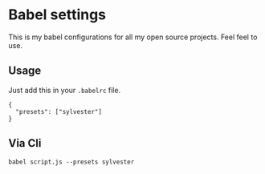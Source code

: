 # Babel settings

This is my babel configurations for all my open source projects. Feel feel to use.

## Usage
Just add this in your `.babelrc` file.

```
{
  "presets": ["sylvester"]
}
```

## Via Cli
```
babel script.js --presets sylvester
```
